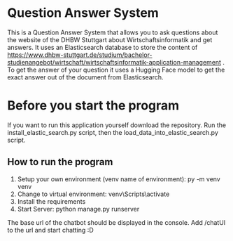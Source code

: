 # Question Answer System

This is a Question Answer System that allows you to ask questions about the website of the DHBW Stuttgart about
Wirtschaftsinformatik and get answers.
It uses an Elasticsearch database to store the content
of https://www.dhbw-stuttgart.de/studium/bachelor-studienangebot/wirtschaft/wirtschaftsinformatik-application-management
.
To get the answer of your question it uses a Hugging Face model to get the exact answer out of the document from
Elasticsearch.

# Before you start the program

If you want to run this application yourself download the repository.
Run the install_elastic_search.py script, then the load_data_into_elastic_search.py script.

## How to run the program

1. Setup your own environment (venv name of environment): py -m venv venv
2. Change to virtual environment: venv\Scripts\activate
3. Install the requirements
4. Start Server: python manage.py runserver

The base url of the chatbot should be displayed in the console. Add /chatUI to the url and start chatting :D
